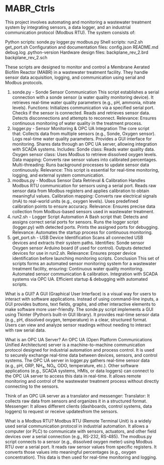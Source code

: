 # MABR_Ctrls

This project involves automating and monitoring a wastewater treatment system by integrating sensors, a data logger, and an industrial communication protocol (Modbus RTU). The system consists of:


Python scripts:
sonde.py
logger.py
modbus.py
Shell scripts:
run2.sh
get_port.sh
Configuration and documentation files:
config.json
README.md
debug.log
.python-version
Hardware design files:
backplane_rev_2.brd
backplane_rev_2.sch

These scripts are designed to monitor and control a Membrane Aerated Biofilm Reactor (MABR) in a wastewater treatment facility. They handle sensor data acquisition, logging, and communication using serial and Modbus protocols.
1. sonde.py - Sonde Sensor Communication
This script establishes a serial connection with a sonde sensor (a water quality monitoring device).
It retrieves real-time water quality parameters (e.g., pH, ammonia, nitrate levels).
Functions:
Initializes communication via a specified serial port.
Checks if the sensor is connected.
Reads and retrieves sensor data.
Detects disconnections and attempts to reconnect.
Relevance: Ensures continuous monitoring of water quality in the treatment process.
2. logger.py - Sensor Monitoring & OPC UA Integration
The core script that:
Collects data from multiple sensors (e.g., Sonde, Oxygen sensor).
Logs real-time water quality parameters.
Provides a GUI interface for monitoring.
Shares data through an OPC UA server, allowing integration with SCADA systems.
Includes:
Sonde class: Reads water quality data.
Oxygen sensor class: Uses Modbus to retrieve dissolved oxygen levels.
Data mapping: Converts raw sensor values into calibrated percentages.
Multi-threading: Runs background processes to update sensor data continuously.
Relevance: This script is essential for real-time monitoring, logging, and external system communication.
3. modbus.py - Modbus Sensor Data Retrieval & Calibration
Handles Modbus RTU communication for sensors using a serial port.
Reads raw sensor data from Modbus registers and applies calibration to obtain meaningful values.
Calibration mapping:
Converts raw electrical signals (mA) to real-world units (e.g., oxygen levels).
Uses predefined calibration points to ensure accuracy.
Relevance: Ensures precise data collection from Modbus-based sensors used in wastewater treatment.
4. run2.sh - Logger Script Automation
A Bash script that:
Detects and assigns correct serial ports for sensors.
Runs the logger script (logger.py) with detected ports.
Prints the assigned ports for debugging.
Relevance: Automates the startup process for continuous monitoring.
5. get_port.sh - USB Device Identification
Scans all connected USB devices and extracts their system paths.
Identifies:
Sonde sensor
Oxygen sensor
Arduino board (if used for control).
Outputs detected devices for use in run2.sh.
Relevance: Ensures proper device identification before launching monitoring scripts.
Conclusion
This set of scripts forms an automated sensor monitoring system for a wastewater treatment facility, ensuring:
Continuous water quality monitoring.
Automated sensor communication & calibration.
Integration with SCADA systems via OPC UA.
Efficient startup & debugging with automated scripts.


What is a GUI?
A GUI (Graphical User Interface) is a visual way for users to interact with software applications. Instead of using command-line inputs, a GUI provides buttons, text fields, graphs, and other interactive elements to make software more user-friendly.
The sonde.py script implements a GUI using Tkinter (Python’s built-in GUI library).
It provides real-time sensor data (e.g., pH, dissolved oxygen, temperature) in a clear, structured format.
Users can view and analyze sensor readings without needing to interact with raw serial data.

What is an OPC UA Server?
An OPC UA (Open Platform Communications Unified Architecture) server is a machine-to-machine communication protocol designed for industrial automation and process control. It is used to securely exchange real-time data between devices, sensors, and control systems.
The OPC UA server in logger.py gathers real-time sensor data (e.g., pH, ORP, NH₄, NO₃, ODO, temperature, etc.).
Other software applications (e.g., SCADA systems, HMIs, or data loggers) can connect to the OPC UA server to access this data in real-time.
It allows remote monitoring and control of the wastewater treatment process without directly connecting to the sensors.

Think of an OPC UA server as a translator and messenger:
Translator: It collects raw data from sensors and organizes it in a structured format.
Messenger: It allows different clients (dashboards, control systems, data loggers) to request or receive updatesfrom the sensors.

What is a Modbus RTU?
Modbus RTU (Remote Terminal Unit) is a widely used serial communication protocol in industrial automation. It allows a computer (or PLC) to communicate with sensors, actuators, and other field devices over a serial connection (e.g., RS-232, RS-485).
The modbus.py script connects to a sensor (e.g., dissolved oxygen meter) using Modbus RTU over a serial port.
It reads raw sensor values from specific registers.
It converts those values into meaningful percentages (e.g., oxygen concentration).
This data is then used for real-time monitoring and logging.
